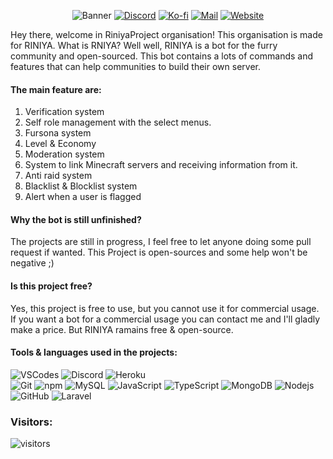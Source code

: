<p align="center">
    <img src="https://cdn.discordapp.com/attachments/753743737901023242/1075359964517896192/github-header-image1.png" alt="Banner" />
    <a href="https://discord.gg/Dc5jmZAtG3"><img src="https://img.shields.io/badge/Discord-5764F4?&style=flat-square&logo=Discord&logoColor=white" alt="Discord" /></a>
    <a href="https://ko-fi.com/vakea"><img src="https://img.shields.io/badge/Buy_Me_A_Coffee-FF5E5B?&style=flat-square&logo=ko-fi&logoColor=white" alt="Ko-fi" /></a>
    <a href="mailto:farfy.dev@gmail.com"><img src="https://img.shields.io/badge/Email-181717.svg?style=flat-square&logo=GMail&logoColor=white" alt="Mail" /></a>
    <a href="https://ghidorah.uk/"><img src="https://img.shields.io/badge/Website-181717?&style=flat-square&logo=Slashdot&logoColor=white" alt="Website" /></a>
</p>
  
Hey there, welcome in RiniyaProject organisation! This organisation is made for RINIYA.
What is RNIYA? Well well, RINIYA is a bot for the furry community and open-sourced. 
This bot contains a lots of commands and features that can help communities to build their own server.

#### The main feature are:
1. Verification system
2. Self role management with the select menus.
3. Fursona system
4. Level & Economy 
5. Moderation system
6. System to link Minecraft servers and receiving information from it.
7. Anti raid system
8. Blacklist & Blocklist system
9. Alert when a user is flagged

#### Why the bot is still unfinished? 
 The projects are still in progress, I feel free to let anyone doing some pull request if wanted.
 This Project is open-sources and some help won't be negative ;)

#### Is this project free?
Yes, this project is free to use, but you cannot use it for commercial usage. 
If you want a bot for a commercial usage you can contact me and I'll gladly make a price.
But RINIYA ramains free & open-source.

#### Tools & languages used in the projects:
![VSCodes](https://img.shields.io/badge/-VSCode-22AFF5?style=flat-square&logo=visual-studio-code&logoColor=white)
![Discord](https://img.shields.io/badge/-Discord-5764F4?style=flat-square&logo=Discord&logoColor=white)
![Heroku](https://img.shields.io/badge/-Heroku-7958A0?style=flat-square&logo=heroku&logoColor=white)\
![Git](https://img.shields.io/badge/-Git-F05032?style=flat-square&logo=git&logoColor=white)
![npm](https://img.shields.io/badge/-NPM-CB3837?style=flat-square&logo=npm&logoColor=white)
![MySQL](https://img.shields.io/badge/-MySQL-F39205?style=flat-square&logo=MySQL&logoColor=white)
![JavaScript](https://img.shields.io/badge/-JavaScript-F8E542?style=flat-square&logo=javascript&logoColor=white)
![TypeScript](https://img.shields.io/badge/-TypeScript-33B2FF?style=flat-square&logo=typescript&logoColor=white)
![MongoDB](https://img.shields.io/badge/-MongoDB-13aa52?style=flat-square&logo=mongodb&logoColor=white)
![Nodejs](https://img.shields.io/badge/-Nodejs-43853d?style=flat-square&logo=Node.js&logoColor=white)
![GitHub](https://img.shields.io/badge/-GitHub-181717?style=flat-square&logo=github&logoColor=white)
![Laravel](https://img.shields.io/badge/-Laravel-ff335b?style=flat-square&logo=laravel&logoColor=white)

### Visitors:
<img src="https://visitor-badge.laobi.icu/badge?page_id=RINIYAProject&left_color=black&right_color=black&left_text=Visitors" alt="visitors"/>
